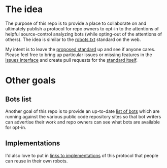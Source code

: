 # The idea
The purpose of this repo is to provide a place to collaborate on and ultimately publish a protocol for repo owners to opt-in to the attentions of helpful source-control analyzing bots (while opting-out of the attentions of others). The idea is similar to the [robots.txt](http://www.robotstxt.org/) standard on the web. 

My intent is to leave the [proposed standard](https://github.com/hartez/vcs-robots/blob/master/vcs_robots.md) up and see if anyone cares. Please feel free to bring up particular issues or missing features in the [issues interface](https://github.com/hartez/vcs-robots/issues) and create pull requests for the [standard itself](https://github.com/hartez/vcs-robots/blob/master/vcs_robots.md). 

# Other goals

## Bots list
Another goal of this repo is to provide an up-to-date [list of bots](https://github.com/hartez/vcs-robots/wiki/Bots) which are running against the various public code repository sites so that bot writers can advertise their work and repo owners can see what bots are available for opt-in. 

## Implementations
I'd also love to put in [links to implementations](https://github.com/hartez/vcs-robots/wiki/Implementations) of this protocol that people can reuse in their own robots.
